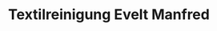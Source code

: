 ---
title: "Textilreinigung Evelt Manfred"
url: /billerbeck/textilreinigung-evelt-manfred/
shop: Wäscherei
---